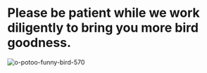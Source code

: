 # Please be patient while we work diligently to bring you more bird goodness.

![o-potoo-funny-bird-570](https://user-images.githubusercontent.com/30611037/37501303-bb6933ae-289b-11e8-8387-1fdcc046ba2e.jpg)
